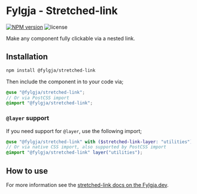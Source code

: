 # Fylgja - Stretched-link

[![NPM version](https://img.shields.io/npm/v/@fylgja/stretched-link)](https://www.npmjs.org/package/@fylgja/stretched-link)
![license](https://img.shields.io/github/license/fylgja/fylgja)

Make any component fully clickable via a nested link.

## Installation

```bash
npm install @fylgja/stretched-link
```

Then include the component in to your code via;

```scss
@use "@fylgja/stretched-link";
// Or via PostCSS import
@import "@fylgja/stretched-link";
```

### `@layer` support

If you need support for `@layer`,
use the following import;

```scss
@use "@fylgja/stretched-link" with ($stretched-link-layer: "utilities");
// Or via native CSS import, also supported by PostCSS import
@import "@fylgja/stretched-link" layer("utilities");
```

## How to use

For more information see the [stretched-link docs on the Fylgja.dev](https://fylgja.dev/components/stretched-link/).
